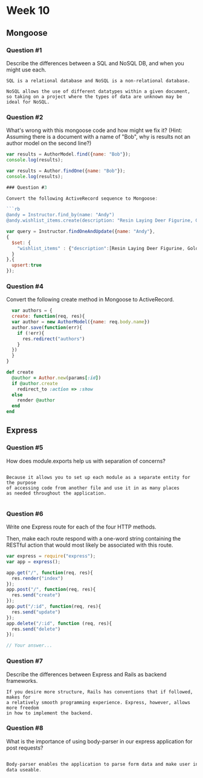 # Week 10

## Mongoose

### Question #1

Describe the differences between a SQL and NoSQL DB, and when you might use each.

```text
SQL is a relational database and NoSQL is a non-relational database.

NoSQL allows the use of different datatypes within a given document, so taking on a project where the types of data are unknown may be ideal for NoSQL.

```

### Question #2

What's wrong with this mongoose code and how might we fix it?
(Hint: Assuming there is a document with a name of "Bob", why is results not an author model on the second line?)

```js
var results = AuthorModel.find({name: "Bob"});
console.log(results);
```

```js
var results = Author.findOne({name: "Bob"});
console.log(results);

### Question #3

Convert the following ActiveRecord sequence to Mongoose:

```rb
@andy = Instructor.find_by(name: "Andy")
@andy.wishlist_items.create(description: "Resin Laying Deer Figurine, Gold")
```

```js
var query = Instructor.findOneAndUpdate({name: "Andy"},
{
  $set: {
    "wishlist_items" : {"description":[Resin Laying Deer Figurine, Gold]}
  }
},{
  upsert:true
});

```

### Question #4

Convert the following create method in Mongoose to ActiveRecord.

```js
  var authors = {
  create: function(req, res){
  var author = new AuthorModel({name: req.body.name})
  author.save(function(err){
    if (!err){
      res.redirect("authors")
    }
  })
  }  
}
```

```rb
def create
  @author = Author.new(params[:id])
  if @author.create
    redirect_to :action => :show
  else
    render @author
  end
end

```
## Express

### Question #5

How does module.exports help us with separation of concerns?

```text

Because it allows you to set up each module as a separate entity for the purpose
of accessing code from another file and use it in as many places
as needed throughout the application.


```

### Question #6

Write one Express route for each of the four HTTP methods.

Then, make each route respond with a one-word string containing the RESTful action that would most likely be associated with this route.

```js
var express = require("express");
var app = express();

app.get("/", function(req, res){
  res.render("index")
});
app.post("/", function(req, res){
  res.send("create")
});
app.put("/:id", function(req, res){
  res.send("update")
});
app.delete("/:id", function (req, res){
  res.send("delete")
});

```

```js
// Your answer...
```
### Question #7

Describe the differences between Express and Rails as backend frameworks.

```text
If you desire more structure, Rails has conventions that if followed, makes for
a relatively smooth programming experience. Express, however, allows more freedom
in how to implement the backend.

```

### Question #8

What is the importance of using body-parser in our express application for post requests?

```js

Body-parser enables the application to parse form data and make user input
data useable.

```
